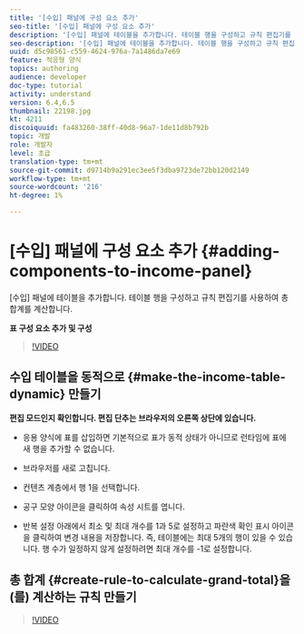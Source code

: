 ```yaml
---
title: '[수입] 패널에 구성 요소 추가'
seo-title: '[수입] 패널에 구성 요소 추가'
description: '[수입] 패널에 테이블을 추가합니다. 테이블 행을 구성하고 규칙 편집기를 사용하여 총 합계를 계산합니다.'
seo-description: '[수입] 패널에 테이블을 추가합니다. 테이블 행을 구성하고 규칙 편집기를 사용하여 총 합계를 계산합니다.'
uuid: d5c98561-c559-4624-976a-7a1486da7e69
feature: 적응형 양식
topics: authoring
audience: developer
doc-type: tutorial
activity: understand
version: 6.4,6.5
thumbnail: 22198.jpg
kt: 4211
discoiquuid: fa483260-38ff-40d8-96a7-1de11d8b792b
topic: 개발
role: 개발자
level: 초급
translation-type: tm+mt
source-git-commit: d9714b9a291ec3ee5f3dba9723de72bb120d2149
workflow-type: tm+mt
source-wordcount: '216'
ht-degree: 1%

---
```



# [수입] 패널에 구성 요소 추가 {#adding-components-to-income-panel}

[수입] 패널에 테이블을 추가합니다. 테이블 행을 구성하고 규칙 편집기를 사용하여 총 합계를 계산합니다.

**표 구성 요소 추가 및 구성**

>[!VIDEO](https://video.tv.adobe.com/v/22198?quality=9&learn=on)



## 수입 테이블을 동적으로 {#make-the-income-table-dynamic} 만들기

**편집 모드인지 확인합니다. 편집 단추는 브라우저의 오른쪽 상단에 있습니다.**

* 응용 양식에 표를 삽입하면 기본적으로 표가 동적 상태가 아니므로 런타임에 표에 새 행을 추가할 수 없습니다.

* 브라우저를 새로 고칩니다.

* 컨텐츠 계층에서 행 1을 선택합니다.

* 공구 모양 아이콘을 클릭하여 속성 시트를 엽니다.

* 반복 설정 아래에서 최소 및 최대 개수를 1과 5로 설정하고 파란색 확인 표시 아이콘을 클릭하여 변경 내용을 저장합니다. 즉, 테이블에는 최대 5개의 행이 있을 수 있습니다. 행 수가 일정하지 않게 설정하려면 최대 개수를 -1로 설정합니다.

## 총 합계 {#create-rule-to-calculate-grand-total}을(를) 계산하는 규칙 만들기


>[!VIDEO](https://video.tv.adobe.com/v/22197?quality=9&learn=on)


